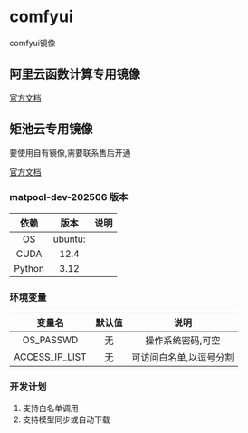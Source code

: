 # comfyui
comfyui镜像


## 阿里云函数计算专用镜像

[官方文档](https://help.aliyun.com/zh/functioncompute/fc-3-0)


## 矩池云专用镜像

要使用自有镜像,需要联系售后开通 

[官方文档](https://matpool.com/supports/doc-quick-start/)

### matpool-dev-202506 版本

|   依赖   |   版本    |    说明    |
|:------:|:-------:|:--------:|
|   OS   | ubuntu: |          |
|  CUDA  |  12.4   |          |
| Python |  3.12   | |


### 环境变量
|   变量名   | 默认值 |     说明      |
|:------:|:---:|:-----------:|
|   OS_PASSWD   |  无  |  操作系统密码,可空  |
|   ACCESS_IP_LIST   |  无  | 可访问白名单,以逗号分割 |

### 开发计划
1. 支持白名单调用 
2. 支持模型同步或自动下载
